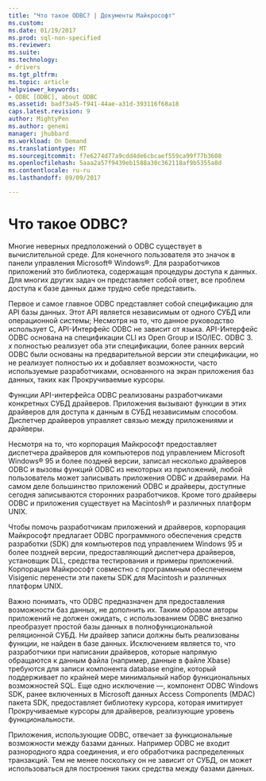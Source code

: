 ```yaml
---
title: "Что такое ODBC? | Документы Майкрософт"
ms.custom: 
ms.date: 01/19/2017
ms.prod: sql-non-specified
ms.reviewer: 
ms.suite: 
ms.technology:
- drivers
ms.tgt_pltfrm: 
ms.topic: article
helpviewer_keywords:
- ODBC [ODBC], about ODBC
ms.assetid: badf3a45-f941-44ae-a31d-393116f68a18
caps.latest.revision: 9
author: MightyPen
ms.author: genemi
manager: jhubbard
ms.workload: On Demand
ms.translationtype: MT
ms.sourcegitcommit: f7e6274d77a9cdd4de6cbcaef559ca99f77b3608
ms.openlocfilehash: 5aaa2a57f9439eb1588a30c362118af9b5355a8d
ms.contentlocale: ru-ru
ms.lasthandoff: 09/09/2017

---
```

# <a name="what-is-odbc"></a>Что такое ODBC?
Многие неверных предположений о ODBC существует в вычислительной среде. Для конечного пользователя это значок в панели управления Microsoft® Windows®. Для разработчиков приложений это библиотека, содержащая процедуры доступа к данных. Для многих других задач он представляет собой ответ, все проблем доступа к базе данных даже трудно себе представить.  
  
 Первое и самое главное ODBC представляет собой спецификацию для API базы данных. Этот API является независимым от одного СУБД или операционной системы; Несмотря на то, что данное руководство использует C, API-Интерфейс ODBC не зависит от языка. API-Интерфейс ODBC основана на спецификации CLI из Open Group и ISO/IEC. ODBC 3. *x* полностью реализует оба эти спецификации, более ранних версий ODBC были основаны на предварительной версии эти спецификации, но не реализует полностью их и добавляет возможности, часто используемые разработчиками, основанного на экран приложения баз данных, таких как Прокручиваемые курсоры.  
  
 Функции API-интерфейса ODBC реализованы разработчиками конкретных СУБД драйверов. Приложения вызывают функции в этих драйверов для доступа к данным в СУБД независимым способом. Диспетчер драйверов управляет связью между приложениями и драйверы.  
  
 Несмотря на то, что корпорация Майкрософт предоставляет диспетчера драйверов для компьютеров под управлением Microsoft Windows® 95 и более поздней версии, записал несколько драйверов ODBC и вызовы функций ODBC из некоторых из приложений, любой пользователь может записывать приложения ODBC и драйверами. На самом деле большинство приложений ODBC и драйверы, доступные сегодня записываются сторонних разработчиков. Кроме того драйверы ODBC и приложения существует на Macintosh® и различных платформ UNIX.  
  
 Чтобы помочь разработчикам приложений и драйверов, корпорация Майкрософт предлагает ODBC программного обеспечения средств разработки (SDK) для компьютеров под управлением Windows 95 и более поздней версии, предоставляющий диспетчера драйверов, установщик DLL, средства тестирования и примеры приложений. Корпорация Майкрософт совместно с программным обеспечением Visigenic перенести эти пакеты SDK для Macintosh и различных платформ UNIX.  
  
 Важно понимать, что ODBC предназначен для предоставления возможности баз данных, не дополнить их. Таким образом авторы приложений не должен ожидать, с использованием ODBC внезапно преобразует простой базы данных в полнофункциональной реляционной СУБД. Ни драйвер записи должны быть реализованы функции, не найден в базе данных. Исключением является то, что разработчики при написании драйверов, которые напрямую обращаются к данным файла (например, данные в файле Xbase) требуются для записи компонента database engine, который поддерживает по крайней мере минимальный набор функциональных возможностей SQL. Еще одно исключение —, компонент ODBC Windows SDK, ранее включенных в Microsoft данных Access Components (MDAC) пакета SDK, предоставляет библиотеку курсора, которая имитирует Прокручиваемые курсоры для драйверов, реализующие уровень функциональности.  
  
 Приложения, использующие ODBC, отвечает за функциональные возможности между базами данных. Например ODBC не входит разнородного ядра соединения, и его обработчика распределенных транзакций. Тем не менее поскольку он не зависит от СУБД, он может использоваться для построения таких средства между базами данных.

